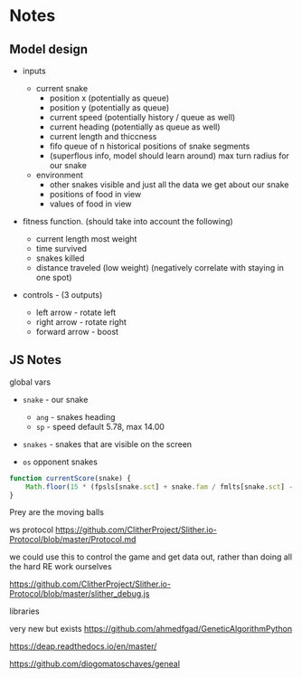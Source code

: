 # Notes
## Model design

* inputs
	+ current snake
		- position x (potentially as queue)
		- position y (potentially as queue)
		- current speed (potentially history / queue as well)
		- current heading (potentially as queue as well)
		- current length and thiccness
		- fifo queue of n historical positions of snake segments
		- (superflous info, model should learn around) max turn radius for our snake
	+ environment
		- other snakes visible and just all the data we get about our snake
		- positions of food in view
		- values of food in view

	
* fitness function. (should take into account the following)
	- current length most weight
	- time survived
	- snakes killed
	- distance traveled (low weight) (negatively correlate with staying in one spot)

* controls - (3 outputs)
	* left arrow - rotate left
	* right arrow - rotate right
	* forward arrow - boost



## JS Notes
global vars

* `snake` - our snake
	- `ang` - snakes heading
	- `sp` - speed default 5.78, max 14.00

* `snakes` - snakes that are visible on the screen
* `os` opponent snakes

```js
function currentScore(snake) {
	Math.floor(15 * (fpsls[snake.sct] + snake.fam / fmlts[snake.sct] - 1) - 5) / 1;
}

```

Prey are the moving balls

ws protocol
https://github.com/ClitherProject/Slither.io-Protocol/blob/master/Protocol.md


we could use this to control the game
and get data out, rather than doing all the hard RE work ourselves

https://github.com/ClitherProject/Slither.io-Protocol/blob/master/slither_debug.js


libraries

very new but exists https://github.com/ahmedfgad/GeneticAlgorithmPython


https://deap.readthedocs.io/en/master/

https://github.com/diogomatoschaves/geneal